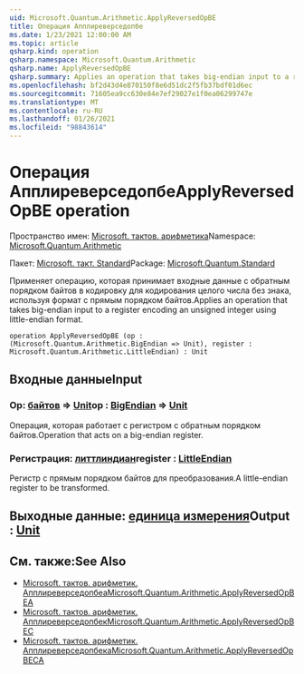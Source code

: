```yaml
---
uid: Microsoft.Quantum.Arithmetic.ApplyReversedOpBE
title: Операция Апплиреверседопбе
ms.date: 1/23/2021 12:00:00 AM
ms.topic: article
qsharp.kind: operation
qsharp.namespace: Microsoft.Quantum.Arithmetic
qsharp.name: ApplyReversedOpBE
qsharp.summary: Applies an operation that takes big-endian input to a register encoding an unsigned integer using little-endian format.
ms.openlocfilehash: bf2d43d4e870150f8e6d51dc2f5fb37bdf01d6ec
ms.sourcegitcommit: 71605ea9cc630e84e7ef29027e1f0ea06299747e
ms.translationtype: MT
ms.contentlocale: ru-RU
ms.lasthandoff: 01/26/2021
ms.locfileid: "98843614"
---
```

# <a name="applyreversedopbe-operation"></a><span data-ttu-id="1e5b0-102">Операция Апплиреверседопбе</span><span class="sxs-lookup"><span data-stu-id="1e5b0-102">ApplyReversedOpBE operation</span></span>

<span data-ttu-id="1e5b0-103">Пространство имен: [Microsoft. тактов. арифметика](xref:Microsoft.Quantum.Arithmetic)</span><span class="sxs-lookup"><span data-stu-id="1e5b0-103">Namespace: [Microsoft.Quantum.Arithmetic](xref:Microsoft.Quantum.Arithmetic)</span></span>

<span data-ttu-id="1e5b0-104">Пакет: [Microsoft. такт. Standard](https://nuget.org/packages/Microsoft.Quantum.Standard)</span><span class="sxs-lookup"><span data-stu-id="1e5b0-104">Package: [Microsoft.Quantum.Standard](https://nuget.org/packages/Microsoft.Quantum.Standard)</span></span>


<span data-ttu-id="1e5b0-105">Применяет операцию, которая принимает входные данные с обратным порядком байтов в кодировку для кодирования целого числа без знака, используя формат с прямым порядком байтов.</span><span class="sxs-lookup"><span data-stu-id="1e5b0-105">Applies an operation that takes big-endian input to a register encoding an unsigned integer using little-endian format.</span></span>

```qsharp
operation ApplyReversedOpBE (op : (Microsoft.Quantum.Arithmetic.BigEndian => Unit), register : Microsoft.Quantum.Arithmetic.LittleEndian) : Unit
```


## <a name="input"></a><span data-ttu-id="1e5b0-106">Входные данные</span><span class="sxs-lookup"><span data-stu-id="1e5b0-106">Input</span></span>

### <a name="op--bigendian--unit"></a><span data-ttu-id="1e5b0-107">Op: [байтов](xref:Microsoft.Quantum.Arithmetic.BigEndian) => [Unit](xref:microsoft.quantum.lang-ref.unit)</span><span class="sxs-lookup"><span data-stu-id="1e5b0-107">op : [BigEndian](xref:Microsoft.Quantum.Arithmetic.BigEndian) => [Unit](xref:microsoft.quantum.lang-ref.unit)</span></span> 

<span data-ttu-id="1e5b0-108">Операция, которая работает с регистром с обратным порядком байтов.</span><span class="sxs-lookup"><span data-stu-id="1e5b0-108">Operation that acts on a big-endian register.</span></span>


### <a name="register--littleendian"></a><span data-ttu-id="1e5b0-109">Регистрация: [литтлиндиан](xref:Microsoft.Quantum.Arithmetic.LittleEndian)</span><span class="sxs-lookup"><span data-stu-id="1e5b0-109">register : [LittleEndian](xref:Microsoft.Quantum.Arithmetic.LittleEndian)</span></span>

<span data-ttu-id="1e5b0-110">Регистр с прямым порядком байтов для преобразования.</span><span class="sxs-lookup"><span data-stu-id="1e5b0-110">A little-endian register to be transformed.</span></span>



## <a name="output--unit"></a><span data-ttu-id="1e5b0-111">Выходные данные: [единица измерения](xref:microsoft.quantum.lang-ref.unit)</span><span class="sxs-lookup"><span data-stu-id="1e5b0-111">Output : [Unit](xref:microsoft.quantum.lang-ref.unit)</span></span>



## <a name="see-also"></a><span data-ttu-id="1e5b0-112">См. также:</span><span class="sxs-lookup"><span data-stu-id="1e5b0-112">See Also</span></span>

- [<span data-ttu-id="1e5b0-113">Microsoft. тактов. арифметик. Апплиреверседопбеа</span><span class="sxs-lookup"><span data-stu-id="1e5b0-113">Microsoft.Quantum.Arithmetic.ApplyReversedOpBEA</span></span>](xref:Microsoft.Quantum.Arithmetic.ApplyReversedOpBEA)
- [<span data-ttu-id="1e5b0-114">Microsoft. тактов. арифметик. Апплиреверседопбек</span><span class="sxs-lookup"><span data-stu-id="1e5b0-114">Microsoft.Quantum.Arithmetic.ApplyReversedOpBEC</span></span>](xref:Microsoft.Quantum.Arithmetic.ApplyReversedOpBEC)
- [<span data-ttu-id="1e5b0-115">Microsoft. тактов. арифметик. Апплиреверседопбека</span><span class="sxs-lookup"><span data-stu-id="1e5b0-115">Microsoft.Quantum.Arithmetic.ApplyReversedOpBECA</span></span>](xref:Microsoft.Quantum.Arithmetic.ApplyReversedOpBECA)